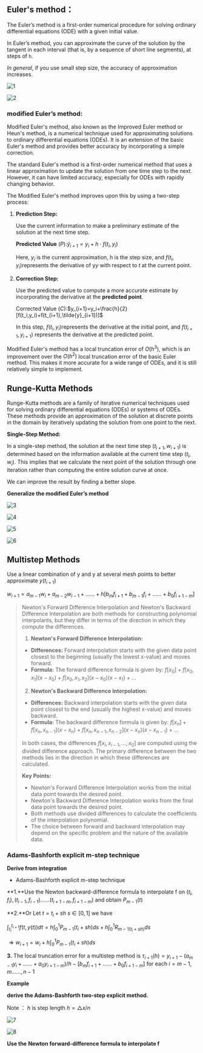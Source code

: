 ## Euler's method：

The Euler’s method is a first-order numerical procedure for solving ordinary differential equations (ODE) with a given initial value.

In Euler’s method, you can approximate the curve of the solution by the tangent in each interval (that is, by a sequence of short line segments), at steps of `h`.

*In general*, if you use small step size, the accuracy of approximation increases.

![1](1.png)

![2](2.png)

### modified Euler’s method:

Modified Euler's method, also known as the Improved Euler method or Heun's method, is a numerical technique used for approximating solutions to ordinary differential equations (ODEs). It is an extension of the basic Euler's method and provides better accuracy by incorporating a simple correction.

The standard Euler's method is a first-order numerical method that uses a linear approximation to update the solution from one time step to the next. However, it can have limited accuracy, especially for ODEs with rapidly changing behavior.

The Modified Euler's method improves upon this by using a two-step process:

1. **Prediction Step:**

   Use the current information to make a preliminary estimate of the solution at the next time step.

   **Predicted Value** $(P)$:$\tilde{y}_{i+1}=y_{i}+h⋅f(t_i,y_i)$

   Here, $y_i$  is the current approximation, h is the step size, and $f(t_i,y_i)$represents the derivative of y*y* with respect to $t$ at the current point.

2. **Correction Step:**

   Use the predicted value to compute a more accurate estimate by incorporating the derivative at the **predicted point**.

   Corrected Value $(C)$:$y_{i+1}=y_i+\frac{h}{2}[f(t_i,y_i)+f(t_{i+1},\tilde{y}_{i+1})]$

   In this step, $f(t_i,y_i)$represents the derivative at the initial point, and $f(t_{i+1},y_{i+1})$ represents the derivative at the predicted point.

Modified Euler's method has a local truncation error of $O(h^3)$, which is an improvement over the $O(h^2)$ local truncation error of the basic Euler method. This makes it more accurate for a wide range of ODEs, and it is still relatively simple to implement.

## Runge-Kutta Methods

Runge-Kutta methods are a family of iterative numerical techniques used for solving ordinary differential equations (ODEs) or systems of ODEs. These methods provide an approximation of the solution at discrete points in the domain by iteratively updating the solution from one point to the next.

**Single-Step Method:** 

In a single-step method, the solution at the next time step $(t_{i+1},w_{i+1})$  is determined based on the information available at the current time step  $(t_{i},w_{i})$. This implies that we calculate the next point of the solution through one iteration rather than computing the entire solution curve at once.

We can improve the result by finding a better slope.

**Generalize the modified Euler’s method**

![3](3.png)

![4](4.png)

![5](5.png)

![6](6.png)

## Multistep Methods

Use a linear combination of y and y at several mesh points to better approximate $y(t_{i+1})$

$w_{i+1}=a_{m-1}w_i+a_{m-2}w_{i-1}+……+h[b_mf_{i+1}+b_{m-1}f_i+……+b_0f_{i+1-m}]$

>Newton's Forward Difference Interpolation and Newton's Backward Difference Interpolation are both methods for constructing polynomial interpolants, but they differ in terms of the direction in which they compute the differences.
>
>1. **Newton's Forward Difference Interpolation:**
>   - **Differences:** Forward interpolation starts with the given data point closest to the beginning (usually the lowest x-value) and moves forward.
>   - **Formula:** The forward difference formula is given by: $f[x_0]+f[x_0,x_1](x−x_0)+f[x_0,x_1,x_2](x−x_0)(x−x_1)+…$
>2. **Newton's Backward Difference Interpolation:**
>   - **Differences:** Backward interpolation starts with the given data point closest to the end (usually the highest x-value) and moves backward.
>   - **Formula:** The backward difference formula is given by: $f[x_n]+f[x_n,x_{n−1}](x−x_n)+f[x_n,x_{n−1},x_{n−2}](x−x_n)(x−x_{n−1})+…$
>
>In both cases, the differences $f[x_i,x_{i−1},…,x_0]$ are computed using the divided difference approach. The primary difference between the two methods lies in the direction in which these differences are calculated.
>
>**Key Points:**
>
>- Newton's Forward Difference Interpolation works from the initial data point towards the desired point.
>- Newton's Backward Difference Interpolation works from the final data point towards the desired point.
>- Both methods use divided differences to calculate the coefficients of the interpolation polynomial.
>- The choice between forward and backward interpolation may depend on the specific problem and the nature of the available data.

### Adams-Bashforth explicit m-step technique

 **Derive from integration**

* Adams-Bashforth explicit m-step technique

**1.**Use the Newton backward-difference formula to interpolate f  on $(t_i,f_i),(t_{i-1},f_{i-1})……(t_{i+1-m},f_{i+1-m})$ and obtain $P_{m-1}(t)$ 

**2.**Or Let $t=t_i+sh\ s\in[0,1]$ we have

$\int_{t_{i}}^{t_{i+1}}f(t,y(t))dt=h\int_0^1P_{m-1}(t_i+sh)ds+h\int_0^1R_{m-1(t_i+sh)}ds$

$\Rightarrow w_{i+1}=w_i+h\int_0^1P_{m-1}(t_i+sh)ds$

**3.**  The local truncation error for a multistep method is $\tau_{i+1}(h)=y_{i+1}-(a_{m-1}y_i+……+a_0y_{i+1-m})/h-[b_mf_{i+1}+……+b_0f_{i+1-m}]$ for each $i=m-1,m……,n-1$

**Example**

**derive the Adams-Bashforth two-step explicit method.**

Note ： $h$ is step length $h=\triangle x/n$

![7](7.png)

![8](8.png)

**Use the** **Newton forward-difference formula to interpolate f**
